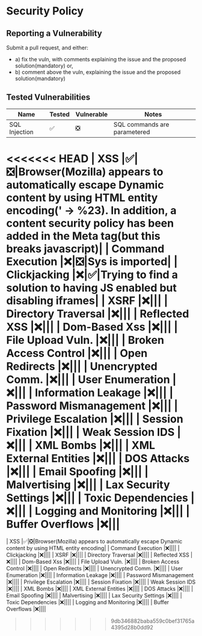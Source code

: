 # Security Policy

## Reporting a Vulnerability

Submit a pull request, and either:
- a) fix the vuln, with comments explaining the issue and the proposed solution(mandatory) or,
- b) comment above the vuln, explaining the issue and the proposed solution(mandatory)

## Tested Vulnerabilities

| Name 					 | Tested           | Vulnerable                  |Notes	  |
| -----------------------|------------------|-----------------------------|-----------|
| SQL Injection 		 |:white_check_mark:|:negative_squared_cross_mark:|SQL commands are parametered|
<<<<<<< HEAD
| XSS 					 |:white_check_mark:|:negative_squared_cross_mark:|Browser(Mozilla) appears to automatically escape Dynamic content by using HTML entity encoding(' -> %23). In addition, a content security policy has been added in the Meta tag(but this breaks javascript)|
| Command Execution 	 |:x:|:negative_squared_cross_mark:|Sys is imported|
| Clickjacking 			 |:x:|:white_check_mark:|Trying to find a solution to having JS enabled but disabling iframes|
| XSRF 					 |:x:|||
| Directory Traversal 	 |:x:|||
| Reflected XSS 		 |:x:|||
| Dom-Based Xss 		 |:x:|||
| File Upload Vuln. 	 |:x:|||
| Broken Access Control  |:x:|||
| Open Redirects 		 |:x:|||
| Unencrypted Comm. 	 |:x:|||
| User Enumeration 		 |:x:|||
| Information Leakage    |:x:|||
| Password Mismanagement |:x:|||
| Privilege Escalation   |:x:|||
| Session Fixation 		 |:x:|||
| Weak Session IDS 		 |:x:|||
| XML Bombs 			 |:x:|||
| XML External Entities  |:x:|||
| DOS Attacks 			 |:x:|||
| Email Spoofing 		 |:x:|||
| Malvertising           |:x:|||
| Lax Security Settings  |:x:|||
| Toxic Dependencies     |:x:|||
| Logging and Monitoring |:x:|||
| Buffer Overflows 		 |:x:|||
=======
| XSS 					 |:white_check_mark:|:negative_squared_cross_mark:|Browser(Mozilla) appears to automatically escape Dynamic content by using HTML entity encoding|
| Command Execution 	 |:x:||||
| Clickjacking 			 |:x:||||
| XSRF 					 |:x:||||
| Directory Traversal 	 |:x:||||
| Reflected XSS 		 |:x:||||
| Dom-Based Xss 		 |:x:||||
| File Upload Vuln. 	 |:x:||||
| Broken Access Control  |:x:||||
| Open Redirects 		 |:x:||||
| Unencrypted Comm. 	 |:x:||||
| User Enumeration 		 |:x:||||
| Information Leakage    |:x:||||
| Password Mismanagement |:x:||||
| Privilege Escalation   |:x:||||
| Session Fixation 		 |:x:||||
| Weak Session IDS 		 |:x:||||
| XML Bombs 			 |:x:||||
| XML External Entities  |:x:||||
| DOS Attacks 			 |:x:||||
| Email Spoofing 		 |:x:||||
| Malvertising           |:x:||||
| Lax Security Settings  |:x:||||
| Toxic Dependencies     |:x:||||
| Logging and Monitoring |:x:||||
| Buffer Overflows 		 |:x:||||
>>>>>>> 9db346882baba559c0bef31765a4395d28b0dd92
